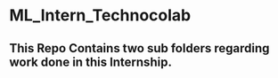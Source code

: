 # ML_Intern_Technocolab
## This Repo Contains two sub folders regarding work done in this Internship.
